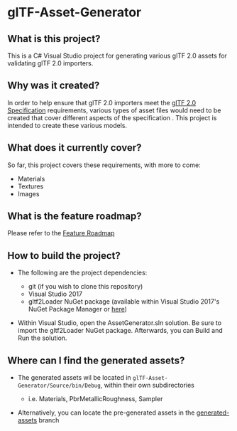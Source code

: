 # glTF-Asset-Generator

## What is this project?
This is a C# Visual Studio project for generating various glTF 2.0 assets for validating glTF 2.0 importers.

## Why was it created?
In order to help ensure that glTF 2.0 importers meet the [glTF 2.0 Specification](https://github.com/KhronosGroup/glTF/tree/master/specification/2.0) requirements, various types of asset files would need to be created that cover different aspects of the specification .  This project is intended to create these various models.

## What does it currently cover?
So far, this project covers these requirements, with more to come:
- Materials
- Textures
- Images

## What is the feature roadmap?
Please refer to the [Feature Roadmap](https://github.com/bghgary/glTF-Asset-Generator/issues/63)

## How to build the project?
* The following are the project dependencies:
    - git (if you wish to clone this repository)
    - Visual Studio 2017
    - gltf2Loader NuGet package (available within Visual Studio 2017's NuGet Package Manager or [here](https://www.nuget.org/packages/glTF2Loader/))


* Within Visual Studio, open the AssetGenerator.sln solution.  Be sure to import the gltf2Loader NuGet package.  Afterwards, you can Build and Run the solution.  

## Where can I find the generated assets?
* The generated assets wil be located in `glTF-Asset-Generator/Source/bin/Debug`, within their own subdirectories
  - i.e. Materials, PbrMetallicRoughness, Sampler

* Alternatively, you can locate the pre-generated assets in the [generated-assets](https://github.com/bghgary/glTF-Asset-Generator/tree/generated-assets) branch






